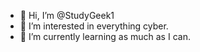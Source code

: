 - 👋 Hi, I’m @StudyGeek1
- 👀 I’m interested in everything cyber.
- 🌱 I’m currently learning as much as I can.
<!---
StudyGeek1/StudyGeek1 is a ✨ special ✨ repository because its `README.md` (this file) appears on your GitHub profile.
You can click the Preview link to take a look at your changes.
--->
